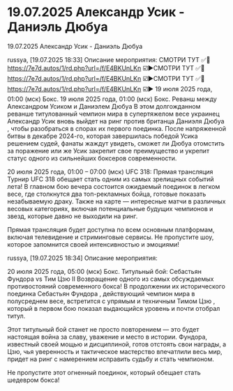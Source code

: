 # 19.07.2025 Александр Усик - Даниэль Дюбуа
19.07.2025 Александр Усик - Даниэль Дюбуа 

russya, [19.07.2025 18:33]
Описание мероприятия:
СМОТРИ ТУТ ✅🔴 https://7e7d.autos/1/rd.php?url=/f/E4BKUnLKn ☑️▶️СМОТРИ ТУТ ✅🔴 https://7e7d.autos/1/rd.php?url=/f/E4BKUnLKn ☑️▶️СМОТРИ ТУТ ✅🔴 https://7e7d.autos/1/rd.php?url=/f/E4BKUnLKn ☑️▶️ 19 июля 2025 года, 01:00 (мск) Бокс.
19 июля 2025 года, 01:00 (мск)
Бокс. Реванш между Александром Усиком и Даниэлем Дюбуа
В этом долгожданном реванше титулованный чемпион мира в супертяжелом весе украинец Александр Усик вновь выйдет на ринг против британца Даниэля Дюбуа , чтобы разобраться в спорах их первого поединка. После напряженной битвы в декабре 2024-го, которая завершилась победой Усика решением судей, фанаты жаждут увидеть, сможет ли Дюбуа отомстить за поражение или же Усик закрепит свое преимущество и укрепит статус одного из сильнейших боксеров современности.

20 июля 2025 года, 01:00 – 07:00 (мск)
UFC 318: Прямая трансляция
Турнир UFC 318 обещает стать одним из самых зрелищных событий лета! В главном бою вечера состоится ожидаемый поединок в легком весе, где столкнутся два топ-рекламных бойца, готовые показать незабываемую драку. Также на карте — интересные матчи в различных весовых категориях, включая потенциальные будущих чемпионов и звезд, которые давно не выходили на ринг.

Прямая трансляция будет доступна по всем основным платформам, включая телевидение и стриминговые сервисы. Не пропустите шоу, которое запомнится своей интенсивностью и эмоциями!

russya, [19.07.2025 18:34]
Описание мероприятия:

20 июля 2025 года, 05:00 (мск)
Бокс. Титульный бой: Себастьян Фундора vs Тим Цзю II
Возвращение одного из самых обсуждаемых противостояний современного бокса! В продолжении их исторического поединка Себастьян Фундора , действующий чемпион мира в полусреднем весе, встретится с упрямым и техничным Тимом Цзю , который в первом бою показал выдающийся уровень и почти отобрал титул.

Этот титульный бой станет не просто повторением — это будет настоящая война за славу, уважение и место в истории. Фундора, известный своей мощью и дисциплиной, готов отстоять свои награды, а Цзю, чья уверенность и тактическое мастерство впечатлили весь мир, придет на ринг с намерением исправить судьбу и стать чемпионом.

Не пропустите этот огненный поединок, который обещает стать шедевром бокса!

